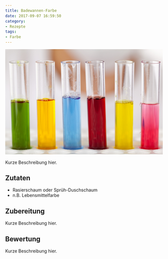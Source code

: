 ```yaml
---
title: Badewannen-Farbe
date: 2017-09-07 16:59:50
category:
- Rezepte
tags: 
- Farbe
---
```


![test image](images/test.jpg)

Kurze Beschreibung hier.

## Zutaten
- Rasierschaum oder Sprüh-Duschschaum
- n.B. Lebensmittelfarbe

## Zubereitung

Kurze Beschreibung hier.

## Bewertung

Kurze Beschreibung hier.